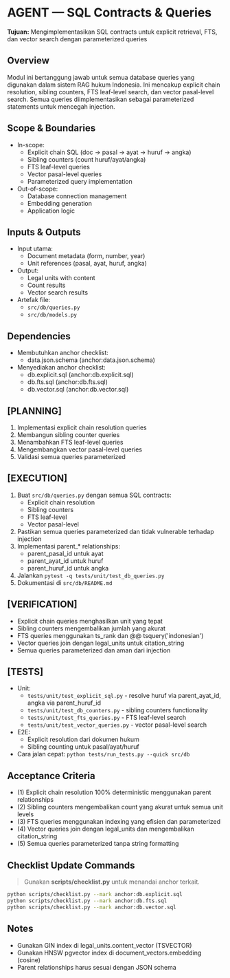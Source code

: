 # AGENT — SQL Contracts & Queries
**Tujuan:** Mengimplementasikan SQL contracts untuk explicit retrieval, FTS, dan vector search dengan parameterized queries

## Overview
Modul ini bertanggung jawab untuk semua database queries yang digunakan dalam sistem RAG hukum Indonesia. Ini mencakup explicit chain resolution, sibling counters, FTS leaf-level search, dan vector pasal-level search. Semua queries diimplementasikan sebagai parameterized statements untuk mencegah injection.

## Scope & Boundaries
- In-scope:
  - Explicit chain SQL (doc → pasal → ayat → huruf → angka)
  - Sibling counters (count huruf/ayat/angka)
  - FTS leaf-level queries
  - Vector pasal-level queries
  - Parameterized query implementation
- Out-of-scope:
  - Database connection management
  - Embedding generation
  - Application logic

## Inputs & Outputs
- Input utama:
  - Document metadata (form, number, year)
  - Unit references (pasal, ayat, huruf, angka)
- Output:
  - Legal units with content
  - Count results
  - Vector search results
- Artefak file:
  - `src/db/queries.py`
  - `src/db/models.py`

## Dependencies
- Membutuhkan anchor checklist:
  - data.json.schema (anchor:data.json.schema)
- Menyediakan anchor checklist:
  - db.explicit.sql (anchor:db.explicit.sql)
  - db.fts.sql (anchor:db.fts.sql)
  - db.vector.sql (anchor:db.vector.sql)

## [PLANNING]
1. Implementasi explicit chain resolution queries
2. Membangun sibling counter queries
3. Menambahkan FTS leaf-level queries
4. Mengembangkan vector pasal-level queries
5. Validasi semua queries parameterized

## [EXECUTION]
1. Buat `src/db/queries.py` dengan semua SQL contracts:
   - Explicit chain resolution
   - Sibling counters
   - FTS leaf-level
   - Vector pasal-level
2. Pastikan semua queries parameterized dan tidak vulnerable terhadap injection
3. Implementasi parent_* relationships:
   - parent_pasal_id untuk ayat
   - parent_ayat_id untuk huruf
   - parent_huruf_id untuk angka
4. Jalankan `pytest -q tests/unit/test_db_queries.py`
5. Dokumentasi di `src/db/README.md`

## [VERIFICATION]
- Explicit chain queries menghasilkan unit yang tepat
- Sibling counters mengembalikan jumlah yang akurat
- FTS queries menggunakan ts_rank dan @@ tsquery('indonesian')
- Vector queries join dengan legal_units untuk citation_string
- Semua queries parameterized dan aman dari injection

## [TESTS]
- Unit:
  - `tests/unit/test_explicit_sql.py` - resolve huruf via parent_ayat_id, angka via parent_huruf_id
  - `tests/unit/test_db_counters.py` - sibling counters functionality
  - `tests/unit/test_fts_queries.py` - FTS leaf-level search
  - `tests/unit/test_vector_queries.py` - vector pasal-level search
- E2E:
  - Explicit resolution dari dokumen hukum
  - Sibling counting untuk pasal/ayat/huruf
- Cara jalan cepat: `python tests/run_tests.py --quick src/db`

## Acceptance Criteria
- (1) Explicit chain resolution 100% deterministic menggunakan parent relationships
- (2) Sibling counters mengembalikan count yang akurat untuk semua unit levels
- (3) FTS queries menggunakan indexing yang efisien dan parameterized
- (4) Vector queries join dengan legal_units dan mengembalikan citation_string
- (5) Semua queries parameterized tanpa string formatting

## Checklist Update Commands
> Gunakan **scripts/checklist.py** untuk menandai anchor terkait.

```bash
python scripts/checklist.py --mark anchor:db.explicit.sql
python scripts/checklist.py --mark anchor:db.fts.sql
python scripts/checklist.py --mark anchor:db.vector.sql
```

## Notes
- Gunakan GIN index di legal_units.content_vector (TSVECTOR)
- Gunakan HNSW pgvector index di document_vectors.embedding (cosine)
- Parent relationships harus sesuai dengan JSON schema
